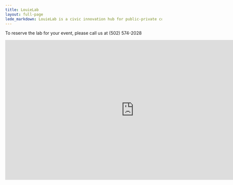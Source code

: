 ```yaml
---
title: LouieLab
layout: full-page
lede_markdown: LouieLab is a civic innovation hub for public-private collaboration, and coworking space that features an open office. It is a physical manifestation of continuous improvement and innovation that are the foundation of Louisville Metro Government.
---
```


To reserve the lab for your event, please call us at (502) 574-2028

<iframe allowfullscreen="" class="embed-responsive-item" frameborder="0" height="450" src="https://www.google.com/maps/embed?pb=!1m18!1m12!1m3!1d3132.9499082873117!2d-85.7651433844364!3d38.2574677920135!2m3!1f0!2f0!3f0!3m2!1i1024!2i768!4f13.1!3m3!1m2!1s0x886972a1157a47ff%3A0x3ebce4d393871675!2sLouieLab!5e0!3m2!1sen!2sus!4v1490728667811" style="border:0" width="825"></iframe>
